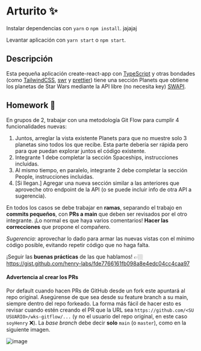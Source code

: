 # Arturito ✨ 

Instalar dependencias con `yarn` o `npm install`.
jajajaj

Levantar aplicación con `yarn start` o `npm start`.

## Descripción

Esta pequeña aplicación create-react-app con [TypeScript](https://typescriptlang.org) y otras bondades (como [TailwindCSS](https://tailwindcss.com), [swr](https://swr.vercel.app) y [prettier](https://prettier.io)) tiene una sección Planets que obtiene los planetas de Star Wars mediante la API libre (no necesita key) [SWAPI](https://www.swapi.it).

## Homework 👷

En grupos de 2, trabajar con una metodología Git Flow para cumplir 4 funcionalidades nuevas:

1. Juntos, arreglar la vista existente Planets para que no muestre solo 3 planetas sino todos los que recibe. Esta parte debería ser rápida pero para que puedan explorar juntos el código existente.
2. Integrante 1 debe completar la sección Spaceships, instrucciones incluidas.
3. Al mismo tiempo, en paralelo, integrante 2 debe completar la sección People, instrucciones incluidas.
4. [Si llegan.] Agregar una nueva sección similar a las anteriores que aproveche otro endpoint de la API (o se puede incluir info de otra API a sugerencia).

En todos los casos se debe trabajar en **ramas**, separando el trabajo en **commits pequeños**, con **PRs a main** que deben ser revisados por el otro integrante. ¡Lo normal es que haya varios comentarios! **Hacer las correcciones** que propone el compañero.


*Sugerencia:* aprovechar lo dado para armar las nuevas vistas con el mínimo código posible, evitando repetir código que no haga falta.

¡Seguir las **buenas prácticas** de las que hablamos! 👉🏼 https://gist.github.com/henry-labs/fde7766161fb098a8e4edc04cc4caa97


#### Advertencia al crear los PRs

Por default cuando hacen PRs de GitHub desde un fork este apuntará al repo original. Asegúrense de que sea desde su feature branch a su main, siempre dentro del repo forkeado. La forma más fácil de hacer esto es revisar cuando estén creando el PR que la URL sea `https://github.com/<SU USUARIO>/wks-gitflow/...` (y no el usuario del repo original, en este caso `soyHenry` ❌). La _base branch_ debe decir **solo** `main` (o `master`), como en la siguiente imagen.

![image](https://user-images.githubusercontent.com/14017665/128374474-bbc72f3f-1a0c-4a63-8185-7c0b6110e2ef.png)

